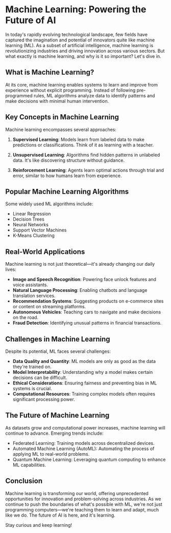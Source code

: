 # Machine Learning: Powering the Future of AI

In today's rapidly evolving technological landscape, few fields have captured the imagination and potential of innovators quite like machine learning (ML). As a subset of artificial intelligence, machine learning is revolutionizing industries and driving innovation across various sectors. But what exactly is machine learning, and why is it so important? Let's dive in.

## What is Machine Learning?

At its core, machine learning enables systems to learn and improve from experience without explicit programming. Instead of following pre-programmed rules, ML algorithms analyze data to identify patterns and make decisions with minimal human intervention.

## Key Concepts in Machine Learning

Machine learning encompasses several approaches:

1. **Supervised Learning**: Models learn from labeled data to make predictions or classifications. Think of it as learning with a teacher.

2. **Unsupervised Learning**: Algorithms find hidden patterns in unlabeled data. It's like discovering structure without guidance.

3. **Reinforcement Learning**: Agents learn optimal actions through trial and error, similar to how humans learn from experience.

## Popular Machine Learning Algorithms

Some widely used ML algorithms include:

- Linear Regression
- Decision Trees
- Neural Networks
- Support Vector Machines
- K-Means Clustering

## Real-World Applications

Machine learning is not just theoretical—it's already changing our daily lives:

- **Image and Speech Recognition**: Powering face unlock features and voice assistants.
- **Natural Language Processing**: Enabling chatbots and language translation services.
- **Recommendation Systems**: Suggesting products on e-commerce sites or content on streaming platforms.
- **Autonomous Vehicles**: Teaching cars to navigate and make decisions on the road.
- **Fraud Detection**: Identifying unusual patterns in financial transactions.

## Challenges in Machine Learning

Despite its potential, ML faces several challenges:

- **Data Quality and Quantity**: ML models are only as good as the data they're trained on.
- **Model Interpretability**: Understanding why a model makes certain decisions can be difficult.
- **Ethical Considerations**: Ensuring fairness and preventing bias in ML systems is crucial.
- **Computational Resources**: Training complex models often requires significant processing power.

## The Future of Machine Learning

As datasets grow and computational power increases, machine learning will continue to advance. Emerging trends include:

- Federated Learning: Training models across decentralized devices.
- Automated Machine Learning (AutoML): Automating the process of applying ML to real-world problems.
- Quantum Machine Learning: Leveraging quantum computing to enhance ML capabilities.

## Conclusion

Machine learning is transforming our world, offering unprecedented opportunities for innovation and problem-solving across industries. As we continue to push the boundaries of what's possible with ML, we're not just programming computers—we're teaching them to learn and adapt, much like we do. The future of AI is here, and it's learning.

Stay curious and keep learning!